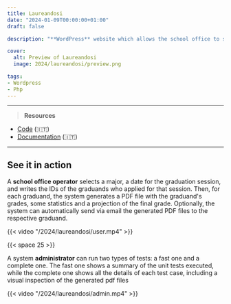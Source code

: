 ```yaml
---
title: Laureandosi
date: "2024-01-09T00:00:00+01:00"
draft: false

description: "**WordPress** website which allows the school office to summarize the careers of students about to graduate in a PDF file"

cover:
  alt: Preview of Laureandosi
  image: 2024/laureandosi/preview.png

tags:
- Wordpress
- Php
---
```


---

> **Resources**

- [Code](https://github.com/deluf/laureandosi) (:it:)
- [Documentation](/2024/laureandosi/documentation.pdf) (:it:)

---

## See it in action

A **school office operator** selects a major, a date for the graduation session, and writes the IDs of the graduands who applied for that session. Then, for each graduand, the system generates a PDF file with the graduand's grades, some statistics and a projection of the final grade. Optionally, the system can automatically send via email the generated PDF files to the respective graduand.

{{< video "/2024/laureandosi/user.mp4" >}}

{{< space 25 >}}

A system **administrator** can run two types of tests: a fast one and a complete one. The fast one shows a summary of the unit tests executed, while the complete one shows all the details of each test case, including a visual inspection of the generated pdf files

{{< video "/2024/laureandosi/admin.mp4" >}}
